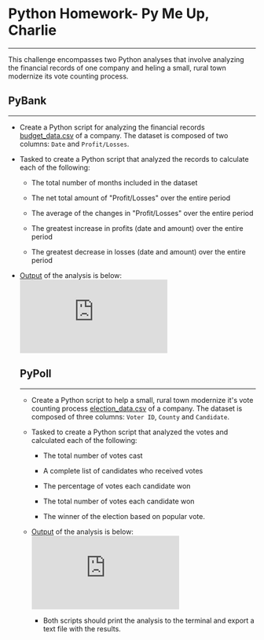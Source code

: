 # Python Homework- Py Me Up, Charlie
-------------------------------------------------------------------------------------------------------------------
This challenge encompasses two Python analyses that involve analyzing the financial records of one company and heling a small, rural town modernize its vote counting process.

## PyBank
-------------------------------------------------------------------------------------------------------------------
* Create a Python script for analyzing the financial records [budget_data.csv](https://github.com/SusanCThomas/PyPoll-PyBank-Python_Challenge/blob/master/PyBank/Resources/budget_data.csv) of a company. The dataset is composed of two columns: `Date` and  `Profit/Losses`.

* Tasked to create a Python script that analyzed the records to calculate each of the following:
    * The total number of months included in the dataset

    * The net total amount of "Profit/Losses" over the entire period

    * The average of the changes in "Profit/Losses" over the entire period

    * The greatest increase in profits (date and amount) over the entire period

    * The greatest decrease in losses (date and amount) over the entire period

* [Output](https://github.com/SusanCThomas/PyPoll-PyBank-Python_Challenge/blob/master/PyBank/analysis/financial.txt) of the analysis is below:
    ![Image of Financial Analysis](https://github.com/SusanCThomas/PyPoll-PyBank-Python_Challenge/blob/master/PyBank/analysis/financial.txt)
    
    ## PyPoll
    -------------------------------------------------------------------------------------------------------------------
    * Create a Python script to help a small, rural town modernize it's vote counting process [election_data.csv](https://github.com/SusanCThomas/PyPoll-PyBank-Python_Challenge/blob/master/PyPoll/Resources/election_data.csv) of a company. The dataset is composed of three columns: `Voter ID`, `County` and  `Candidate`.

    * Tasked to create a Python script that analyzed the votes and calculated each of the following:
        * The total number of votes cast

         * A complete list of candidates who received votes

         * The percentage of votes each candidate won

         * The total number of votes each candidate won

         * The winner of the election based on popular vote.

    * [Output](https://github.com/SusanCThomas/PyPoll-PyBank-Python_Challenge/blob/master/PyPoll/analysis/election_results.txt) of the analysis is below:
        ![Image of Financial Analysis](https://github.com/SusanCThomas/PyPoll-PyBank-Python_Challenge/blob/master/PyPoll/analysis/election_results.txt)
        
        * Both scripts should print the analysis to the terminal and export a text file with the results.
